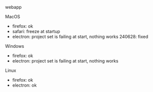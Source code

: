 webapp

MacOS
- firefox: ok
- safari: freeze at startup
- electron: project set is failing at start, nothing works
  240628: fixed

Windows
- firefox: ok
- electron: project set is failing at start, nothing works

Linux
- firefox: ok
- electron: ok

